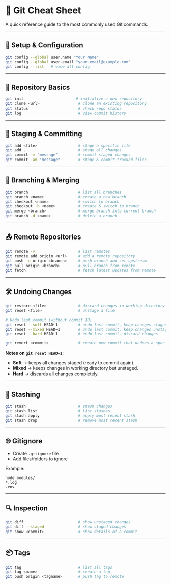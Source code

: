 # 📝 Git Cheat Sheet

A quick reference guide to the most commonly used Git commands.

---

## 🔧 Setup & Configuration

```bash
git config --global user.name "Your Name"
git config --global user.email "your.email@example.com"
git config --list   # view all config
```

---

## 📂 Repository Basics

```bash
git init                       # initialize a new repository
git clone <url>                 # clone an existing repository
git status                      # check repo status
git log                         # view commit history
```

---

## 📌 Staging & Committing

```bash
git add <file>                  # stage a specific file
git add .                       # stage all changes
git commit -m "message"         # commit staged changes
git commit -am "message"        # stage & commit tracked files
```

---

## 🔄 Branching & Merging

```bash
git branch                      # list all branches
git branch <name>               # create a new branch
git checkout <name>             # switch to branch
git checkout -b <name>          # create & switch to branch
git merge <branch>              # merge branch into current branch
git branch -d <name>            # delete a branch
```

---

## 📤 Remote Repositories

```bash
git remote -v                   # list remotes
git remote add origin <url>     # add a remote repository
git push -u origin <branch>     # push branch and set upstream
git pull origin <branch>        # pull branch from remote
git fetch                       # fetch latest updates from remote
```

---

## 🛠 Undoing Changes

```bash
git restore <file>              # discard changes in working directory
git reset <file>                # unstage a file

# Undo last commit (without commit ID)
git reset --soft HEAD~1         # undo last commit, keep changes staged
git reset --mixed HEAD~1        # undo last commit, keep changes unstaged
git reset --hard HEAD~1         # undo last commit, discard changes

git revert <commit>             # create new commit that undoes a specific commit
```

**Notes on `git reset HEAD~1`**:

* **Soft** → keeps all changes staged (ready to commit again).
* **Mixed** → keeps changes in working directory but unstaged.
* **Hard** → discards all changes completely.

---

## 📜 Stashing

```bash
git stash                       # stash changes
git stash list                  # list stashes
git stash apply                 # apply most recent stash
git stash drop                  # remove most recent stash
```

---

## 🌐 Gitignore

* Create `.gitignore` file
* Add files/folders to ignore

Example:

```
node_modules/
*.log
.env
```

---

## 🔍 Inspection

```bash
git diff                        # show unstaged changes
git diff --staged               # show staged changes
git show <commit>               # show details of a commit
```

---

## 📦 Tags

```bash
git tag                         # list all tags
git tag <name>                  # create a tag
git push origin <tagname>       # push tag to remote